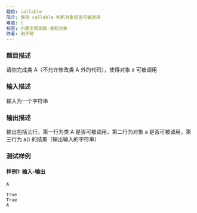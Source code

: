 ```yaml
---
题目: callable
简介: 使用 callable 判断对象是否可被调用
难度: 1
标签: 内置全局函数-类和对象
作者: 谢子聪
---
```


### 题目描述

请你完成类 A（不允许修改类 A 外的代码），使得对象 a 可被调用

### 输入描述

输入为一个字符串

### 输出描述

输出包括三行，第一行为类 A 是否可被调用，第二行为对象 a 是否可被调用，第三行为 a() 的结果（输出输入的字符串）

### 测试样例

#### 样例1: 输入-输出

```
A
```

```
True
True
A
```

